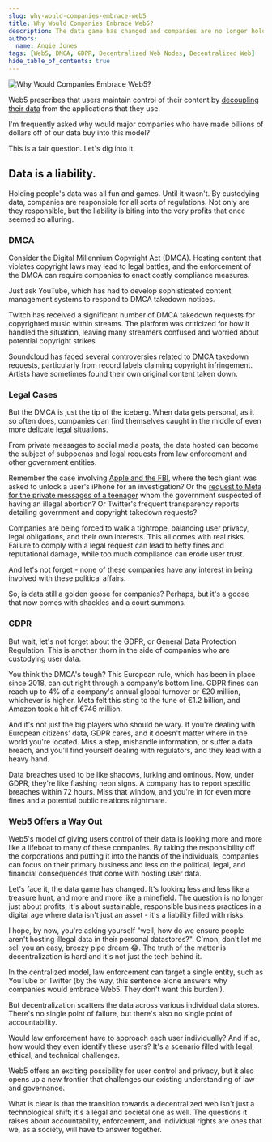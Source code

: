 ```yaml
---
slug: why-would-companies-embrace-web5
title: Why Would Companies Embrace Web5?
description: The data game has changed and companies are no longer holding a winning hand.
authors:
  name: Angie Jones
tags: [Web5, DMCA, GDPR, Decentralized Web Nodes, Decentralized Web]
hide_table_of_contents: true
---
```


<head>
  <meta property="og:title" content="Why Would Companies Embrace Web5?" />
  <meta property="og:type" content="website" />
  <meta property="og:url" content='https://developer.tbd.website/blog/why-would-companies-embrace-web5' />
  <meta name="og:description" content="The data game has changed and companies are no longer holding a winning hand." />
  <meta property="og:image" content="https://developer.tbd.website/assets/images/blog-companies-embrace-web5-666a20cd7c268069f3970c8a214850ef.png" /> 

  <meta name="twitter:card" content="summary_large_image" />
  <meta property="twitter:domain" content="developer.tbd.website" />
  <meta name="twitter:site" content="@tbdevs" />
  <meta name="twitter:title" content="Why Would Companies Embrace Web5?" />
  <meta property="twitter:url" content='https://developer.tbd.website/blog/why-would-companies-embrace-web5' /> 
  <meta name="twitter:description" content="The data game has changed and companies are no longer holding a winning hand." />
  <meta name="twitter:image" content="https://developer.tbd.website/assets/images/blog-companies-embrace-web5-666a20cd7c268069f3970c8a214850ef.png" />

  <link rel="apple-touch-icon" href="https://developer.tbd.website/img/tbd-fav-icon-main.png" />
</head>



![Why Would Companies Embrace Web5?](/img/blog-companies-embrace-web5.png)

Web5 prescribes that users maintain control of their content by [decoupling their data](/blog/what-is-web5#decentralized-web-nodes) from the applications that they use.

I'm frequently asked why would major companies who have made billions of dollars off of our data buy into this model?

This is a fair question. Let's dig into it.

<!--truncate-->

## Data is a liability.

Holding people's data was all fun and games. Until it wasn't. By custodying data, companies are responsible for all sorts of regulations. Not only are they responsible, but the liability is biting into the very profits that once seemed so alluring. 

### DMCA
Consider the Digital Millennium Copyright Act (DMCA). Hosting content that violates copyright laws may lead to legal battles, and the enforcement of the DMCA can require companies to enact costly compliance measures. 

Just ask YouTube, which has had to develop sophisticated content management systems to respond to DMCA takedown notices.

Twitch has received a significant number of DMCA takedown requests for copyrighted music within streams. The platform was criticized for how it handled the situation, leaving many streamers confused and worried about potential copyright strikes.

Soundcloud has faced several controversies related to DMCA takedown requests, particularly from record labels claiming copyright infringement. Artists have sometimes found their own original content taken down.

### Legal Cases
But the DMCA is just the tip of the iceberg. When data gets personal, as it so often does, companies can find themselves caught in the middle of even more delicate legal situations. 

From private messages to social media posts, the data hosted can become the subject of subpoenas and legal requests from law enforcement and other government entities. 

Remember the case involving [Apple and the FBI](https://www.npr.org/sections/thetwo-way/2016/02/17/467096705/apple-the-fbi-and-iphone-encryption-a-look-at-whats-at-stake), where the tech giant was asked to unlock a user's iPhone for an investigation? Or the [request to Meta for the private messages of a teenager](https://www.npr.org/2022/08/12/1117092169/nebraska-cops-used-facebook-messages-to-investigate-an-alleged-illegal-abortion) whom the government suspected of having an illegal abortion? Or Twitter's frequent transparency reports detailing government and copyright takedown requests?

Companies are being forced to walk a tightrope, balancing user privacy, legal obligations, and their own interests. This all comes with real risks. Failure to comply with a legal request can lead to hefty fines and reputational damage, while too much compliance can erode user trust.

And let's not forget - none of these companies have any interest in being involved with these political affairs.

So, is data still a golden goose for companies? Perhaps, but it's a goose that now comes with shackles and a court summons. 

### GDPR
But wait, let's not forget about the GDPR, or General Data Protection Regulation. This is another thorn in the side of companies who are custodying user data. 

You think the DMCA's tough? This European rule, which has been in place since 2018, can cut right through a company's bottom line. GDPR fines can reach up to 4% of a company's annual global turnover or €20 million, whichever is higher. Meta felt this sting to the tune of €1.2 billion, and Amazon took a hit of €746 million.

And it's not just the big players who should be wary. If you're dealing with European citizens' data, GDPR cares, and it doesn't matter where in the world you're located. Miss a step, mishandle information, or suffer a data breach, and you'll find yourself dealing with regulators, and they lead with a heavy hand.

Data breaches used to be like shadows, lurking and ominous. Now, under GDPR, they're like flashing neon signs. A company has to report specific breaches within 72 hours. Miss that window, and you're in for even more fines and a potential public relations nightmare.

### Web5 Offers a Way Out
Web5's model of giving users control of their data is looking more and more like a lifeboat to many of these companies. By taking the responsibility off the corporations and putting it into the hands of the individuals, companies can focus on their primary business and less on the political, legal, and financial consequences that come with hosting user data.

Let's face it, the data game has changed. It's looking less and less like a treasure hunt, and more and more like a minefield. The question is no longer just about profits; it's about sustainable, responsible business practices in a digital age where data isn't just an asset - it's a liability filled with risks.

I hope, by now, you're asking yourself "well, how do we ensure people aren't hosting illegal data in their personal datastores?". C'mon, don't let me sell you an easy, breezy pipe dream 😂. The truth of the matter is decentralization is hard and it's not just the tech behind it. 

In the centralized model, law enforcement can target a single entity, such as YouTube or Twitter (by the way, this sentence alone answers why companies would embrace Web5. They don't want this burden!).

But decentralization scatters the data across various individual data stores. There's no single point of failure, but there's also no single point of accountability. 

Would law enforcement have to approach each user individually? And if so, how would they even identify these users? It's a scenario filled with legal, ethical, and technical challenges.

Web5 offers an exciting possibility for user control and privacy, but it also opens up a new frontier that challenges our existing understanding of law and governance. 

What is clear is that the transition towards a decentralized web isn't just a technological shift; it's a legal and societal one as well. The questions it raises about accountability, enforcement, and individual rights are ones that we, as a society, will have to answer together.



